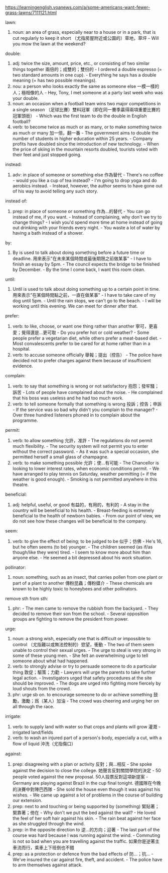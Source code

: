 https://learningenglish.voanews.com/a/some-americans-want-fewer-grass-lawns/7111121.html

lawn:
  1. noun: an area of grass, especially near to a house or in a park, that is cut regularly to keep it short  （尤指房屋附近或公園的）草地，草坪
    - Will you mow the lawn at the weekend?

double:
  1. adj: twice the size, amount, price, etc., or consisting of two similar things together  兩倍的；成雙的；雙份的
    - I ordered a double espresso (= two standard amounts in one cup).
    - Everything he says has a double meaning (= has two possible meanings).
  2. nou: a person who looks exactly the same as someone else  一模一樣的人；極相像的人
    - Hey, Tony, I met someone at a party last week who was your double.
  3. noun: an occasion when a football team wins two major competitions in a single season  （足球比賽）雙料冠軍（即在同一賽季贏得兩項重要比賽的冠軍頭銜）
    - Which was the first team to do the double in English football?
  4. verb: to become twice as much or as many, or to make something twice as much or many  加一倍，翻一番
    - The government aims to double the number of students in higher education within 25 years.
    - Company profits have doubled since the introduction of new technology.
    - When the price of skiing in the mountain resorts doubled, tourists voted with their feet and just stopped going.

instead:
  1. adv: in place of someone or something else  作為替代
    - There's no coffee - would you like a cup of tea instead?
    - I'm going to drop yoga and do aerobics instead.
    - Instead, however, the author seems to have gone out of his way to avoid telling any such story.

instead of:
  1. prep: in place of someone or something  作為…的替代
    - You can go instead of me, if you want.
    - Instead of complaining, why don't we try to change things?
    - I wish you'd spend more time at home instead of going out drinking with your friends every night.
    - You waste a lot of water by having a bath instead of a shower.

by:
  1. By is used to talk about doing something before a future time or deadline.  用來表示"在未來某個時間或最後期限之前做某事"
    - I have to finish an essay by 5pm.
    - The council expects the bridge to be finished by December.
    - By the time I come back, I want this room clean.

until:
  1. Until is used to talk about doing something up to a certain point in time.  用來表示"在某個時間點之前，一直在做某事"
    - I have to take care of my dog until 5pm.
    - Until the rain stops, we can't go to the beach.
    - I will be working until this evening. We can meet for dinner after that.

prefer:
  1. verb: to like, choose, or want one thing rather than another  寧可，更喜愛；覺得還是…更可取
    - Do you prefer hot or cold weather?
    - Some people prefer a vegetarian diet, while others prefer a meat-based diet.
    - Most convalescents prefer to be cared for at home rather than in a hospital.
  2. verb: to accuse someone officially  舉報；提出（控告）
    - The police have decided not to prefer charges against them because of insufficient evidence.

complain:
  1. verb: to say that something is wrong or not satisfactory  抱怨；發牢騷；訴苦
    - Lots of people have complained about the noise.
    - He complained that his boss was useless and he had too much work.
  2. verb: to tell someone formally that something is wrong  投訴；控告；申訴
    - If the service was so bad why didn't you complain to the manager?
    - Over three hundred listeners phoned in to complain about the programme.

permit:
  1. verb: to allow something  允許，准許
    - The regulations do not permit much flexibility.
    - The security system will not permit you to enter without the correct password.
    - As it was such a special occasion, she permitted herself a small glass of champagne.
  2. verb: to make something possible  允許；使…有可能
    - The Chancellor is looking to lower interest rates, when economic conditions permit.
    - We have arranged to play tennis on Saturday, weather permitting (= if the weather is good enough).
    - Smoking is not permitted anywhere in this theatre.

beneficial:
  1. adj: helpful, useful, or good  有益的，有用的，有利的
    - A stay in the country will be beneficial to his health.
    - Breast-feeding is extremely beneficial to the health of newborn babies.
    - From our point of view, we do not see how these changes will be beneficial to the company.

seem:
  1. verb: to give the effect of being; to be judged to be  似乎；仿佛
    - He's 16, but he often seems (to be) younger.
    - The children seemed (as if/as though/like they were) tired.
    - I seem to know more about him than anyone else.
    - He seemed a bit depressed about his work situation.

pollinator:
  1. noun: something, such as an insect, that carries pollen from one plant or part of a plant to another  傳粉昆蟲；傳粉媒介
    - These chemicals are known to be highly toxic to honeybees and other pollinators.

remove sth from sth:
  1. phr:
    - The men came to remove the rubbish from the backyard.
    - They decided to remove their son from the school.
    - Several opposition groups are fighting to remove the president from power.

urge:
  1. noun: a strong wish, especially one that is difficult or impossible to control  （尤指難以或無法控制的）慾望，衝動
    - The two of them seem unable to control their sexual urges.
    - The urge to steal is very strong in some of these young men.
    - She felt an overwhelming urge to tell someone about what had happened.
  2. verb: to strongly advise or try to persuade someone to do a particular thing  敦促；驅策；力勸
    - Lawyers will urge the parents to take further legal action.
    - Investigators urged that safety procedures at the site should be improved.
    - The dogs are urged into fighting more fiercely by loud shouts from the crowd.
  3. phr: urge sb on.   to encourage someone to do or achieve something  鼓勵，激勵；爲（某人）加油
    - The crowd was cheering and urging her on all through the race.

irrigate:
  1. verb: to supply land with water so that crops and plants will grow  灌溉
    - irrigated land/fields
  2. verb: to wash an injured part of a person's body, especially a cut, with a flow of liquid  沖洗（尤指傷口）

against:
  1. prep: disagreeing with a plan or activity  反對；與…相反
    - She spoke against the decision to close the college.  她聲言反對關閉學院的決定
    - 50 people voted against the new proposal.  50人投票反對這項新提案
    - Germany are playing against Brazil in the cup final tonight.  德國隊在今晚的決賽中對陣巴西隊
    - She sold the house even though it was against his wishes.
    - We came up against a lot of problems in the course of building our extension.
  2. prep: next to and touching or being supported by (something)  緊貼著；緊靠著；倚在
    - Why don't we put the bed against the wall?
    - He loved the feel of her soft hair against his skin.
    - The rain beat against her face as she struggled through the wind.
  3. prep: in the opposite direction to  逆…的方向；迎著
    - The last part of the course was hard because I was running against the wind.
    - Commuting is not so bad when you are travelling against the traffic.  如果你是逆著主車流而行，乘車上下班倒也不錯
  4. prep: as a protection or defence from the bad effects of  防…；抗…
    - We've insured the car against fire, theft, and accident.
    - The police have to arm themselves against attack.
